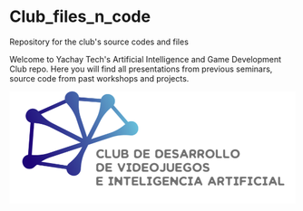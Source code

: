 # Club_files_n_code
Repository for the club's source codes and files

Welcome to Yachay Tech's Artificial Intelligence and Game Development Club repo. Here you will find all presentations from previous seminars, source code from past workshops and projects.

![alt text](https://raw.githubusercontent.com/yachay-tech-ai/Club_files_n_code/branch/Logos/Picture1.png)
